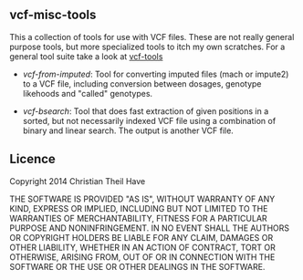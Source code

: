 ## vcf-misc-tools

This a collection of tools for use with VCF files. These are not really general purpose tools, 
but more specialized tools to itch my own scratches. For a general tool suite take a look at 
[vcf-tools](https://github.com/vcftools/vcftools)

* _vcf-from-imputed_: Tool for converting imputed files (mach or impute2) to a VCF file, including conversion between dosages, genotype likehoods and "called" genotypes. 

* _vcf-bsearch_: Tool that does fast extraction of given positions in a sorted, but not necessarily indexed VCF file using a combination of binary and linear search. The output is another VCF file.


## Licence

Copyright 2014 Christian Theil Have

THE SOFTWARE IS PROVIDED "AS IS", WITHOUT WARRANTY OF ANY KIND, EXPRESS OR IMPLIED, INCLUDING BUT NOT LIMITED TO THE WARRANTIES OF MERCHANTABILITY, FITNESS FOR A PARTICULAR PURPOSE AND NONINFRINGEMENT. IN NO EVENT SHALL THE AUTHORS OR COPYRIGHT HOLDERS BE LIABLE FOR ANY CLAIM, DAMAGES OR OTHER LIABILITY, WHETHER IN AN ACTION OF CONTRACT, TORT OR OTHERWISE, ARISING FROM, OUT OF OR IN CONNECTION WITH THE SOFTWARE OR THE USE OR OTHER DEALINGS IN THE SOFTWARE.
